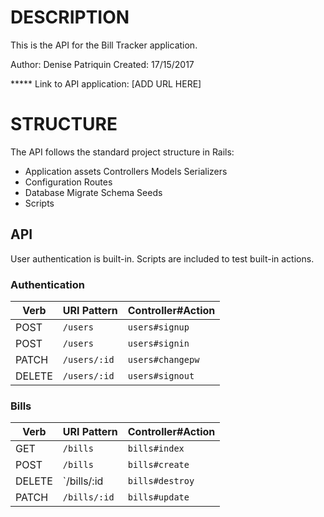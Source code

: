 # DESCRIPTION

This is the API for the Bill Tracker application.

Author: Denise Patriquin
Created: 17/15/2017

***** Link to API application:  [ADD URL HERE]

# STRUCTURE

The API follows the standard project structure in Rails:

- Application assets
    Controllers
    Models
    Serializers
- Configuration
    Routes
- Database
    Migrate
    Schema
    Seeds
- Scripts

## API

User authentication is built-in.  Scripts are included to test built-in actions.

### Authentication

| Verb   | URI Pattern            | Controller#Action |
|--------|------------------------|-------------------|
| POST   | `/users`               | `users#signup`    |
| POST   | `/users`               | `users#signin`    |
| PATCH  | `/users/:id`           | `users#changepw`  |
| DELETE | `/users/:id`           | `users#signout`   |

### Bills

| Verb   | URI Pattern     | Controller#Action |
|--------|-----------------|-------------------|
| GET    | `/bills`        | `bills#index`     |
| POST   | `/bills`        | `bills#create`    |
| DELETE | `/bills/:id     | `bills#destroy`   |
| PATCH  | `/bills/:id`    | `bills#update`    |
